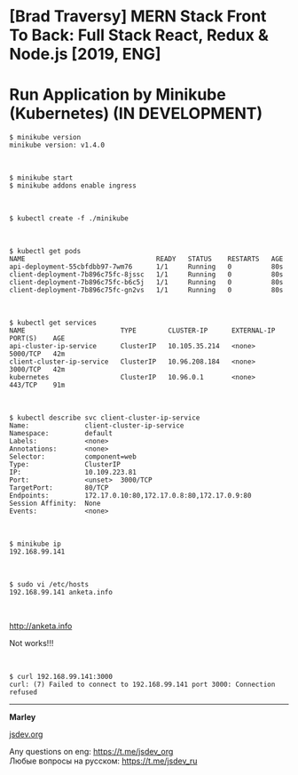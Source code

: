 # [Brad Traversy] MERN Stack Front To Back: Full Stack React, Redux &amp; Node.js [2019, ENG]

# Run Application by Minikube (Kubernetes) (IN DEVELOPMENT)

    $ minikube version
    minikube version: v1.4.0

<br/>

    $ minikube start
    $ minikube addons enable ingress

<br/>

    $ kubectl create -f ./minikube

<br/>

    $ kubectl get pods
    NAME                                 READY   STATUS    RESTARTS   AGE
    api-deployment-55cbfdbb97-7wm76      1/1     Running   0          80s
    client-deployment-7b896c75fc-8jssc   1/1     Running   0          80s
    client-deployment-7b896c75fc-b6c5j   1/1     Running   0          80s
    client-deployment-7b896c75fc-gn2vs   1/1     Running   0          80s

<br/>

    $ kubectl get services
    NAME                        TYPE        CLUSTER-IP      EXTERNAL-IP   PORT(S)    AGE
    api-cluster-ip-service      ClusterIP   10.105.35.214   <none>        5000/TCP   42m
    client-cluster-ip-service   ClusterIP   10.96.208.184   <none>        3000/TCP   42m
    kubernetes                  ClusterIP   10.96.0.1       <none>        443/TCP    91m

<br/>

    $ kubectl describe svc client-cluster-ip-service
    Name:              client-cluster-ip-service
    Namespace:         default
    Labels:            <none>
    Annotations:       <none>
    Selector:          component=web
    Type:              ClusterIP
    IP:                10.109.223.81
    Port:              <unset>  3000/TCP
    TargetPort:        80/TCP
    Endpoints:         172.17.0.10:80,172.17.0.8:80,172.17.0.9:80
    Session Affinity:  None
    Events:            <none>

<br/>

    $ minikube ip
    192.168.99.141

<br/>

    $ sudo vi /etc/hosts
    192.168.99.141 anketa.info

<br/>

http://anketa.info

Not works!!!

<br/>

    $ curl 192.168.99.141:3000
    curl: (7) Failed to connect to 192.168.99.141 port 3000: Connection refused

---

**Marley**

<a href="https://jsdev.org">jsdev.org</a>

Any questions on eng: https://t.me/jsdev_org  
Любые вопросы на русском: https://t.me/jsdev_ru
